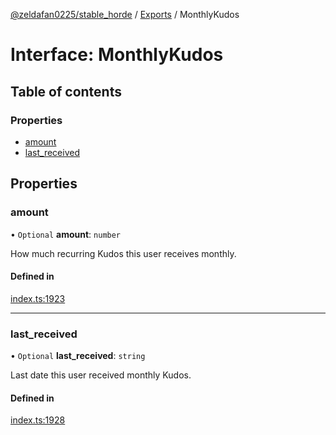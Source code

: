 [@zeldafan0225/stable_horde](../modules.md) / [Exports](../modules.md) / MonthlyKudos

# Interface: MonthlyKudos

## Table of contents

### Properties

- [amount](MonthlyKudos.md#amount)
- [last\_received](MonthlyKudos.md#last_received)

## Properties

### amount

• `Optional` **amount**: `number`

How much recurring Kudos this user receives monthly.

#### Defined in

[index.ts:1923](https://github.com/ZeldaFan0225/stable_horde/blob/bf3b9d2/index.ts#L1923)

___

### last\_received

• `Optional` **last\_received**: `string`

Last date this user received monthly Kudos.

#### Defined in

[index.ts:1928](https://github.com/ZeldaFan0225/stable_horde/blob/bf3b9d2/index.ts#L1928)
